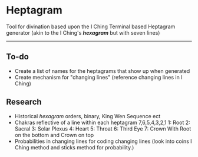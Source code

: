 # Heptagram
Tool for divination based upon the I Ching
Terminal based Heptagram generator (akin to the I Ching's ***hexagram*** but with seven lines)

***

## To-do
- Create a list of names for the heptagrams that show up when generated
- Create mechanism for "changing lines" (reference changing lines in I Ching)

## Research
- Historical *hexagram* orders, binary, King Wen Sequence ect
- Chakras reflective of a line within each heptagram 7,6,5,4,3,2,1
    1: Root 2: Sacral 3: Solar Plexus 4: Heart 5: Throat 6: Third Eye 7: Crown
    With Root on the bottom and Crown on top
- Probabilities in changing lines for coding changing lines
    (look into coins I Ching method and sticks method for probability.)
